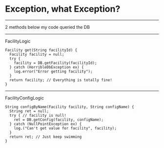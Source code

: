 # Exception, what Exception?

---
2 methods below my code queried the DB

---
FacilityLogic

    Facility get(String facilityId) {
      Facility facility = null;
      try {
        facility = DB.getFacility(facilityId);
      } catch (HorribleDbException ex) {
        log.error("Error getting facility");
      }
      return facility; // Everything is totally fine!
    }

---

FacilityConfigLogic

    String configByName(Facility facility, String configName) {
      String ret = null;
      try { // facility is null!
        ret = DB.getConfig(facility, configName); 
      } catch (NullPointException ex) {
        log.("Can't get value for facility", facility); 
      } 
      return ret; // Just keep swimming
    }
